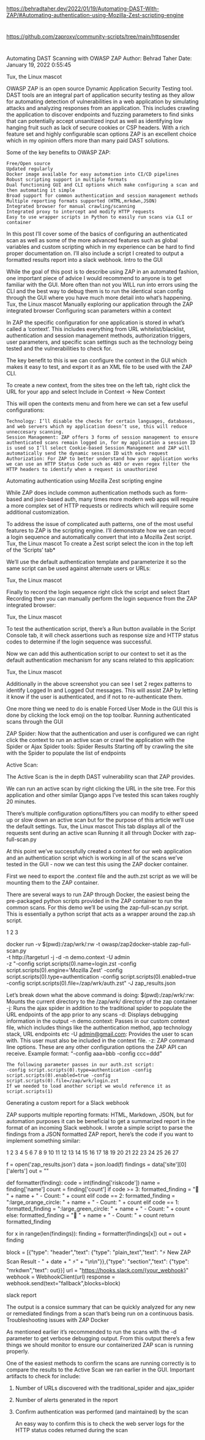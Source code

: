 
##
#
https://behradtaher.dev/2022/01/19/Automating-DAST-With-ZAP/#Automating-authentication-using-Mozilla-Zest-scripting-engine
#
https://github.com/zaproxy/community-scripts/tree/main/httpsender
#
##

Automating DAST Scanning with OWASP ZAP
Author: Behrad Taher Date: January 19, 2022  0:55:45

Tux, the Linux mascot

OWASP ZAP is an open source Dynamic Application Security Testing tool. DAST tools are an integral part of application security testing as they allow for automating detection of vulnerabilities in a web application by simulating attacks and analyzing responses from an application. This includes crawling the application to discover endpoints and fuzzing parameters to find sinks that can potentially accept unsanitized input as well as identifying low hanging fruit such as lack of secure cookies or CSP headers. With a rich feature set and highly configurable scan options ZAP is an excellent choice which in my opinion offers more than many paid DAST solutions.

Some of the key benefits to OWASP ZAP:

    Free/Open source
    Updated regularly
    Docker image available for easy automation into CI/CD pipelines
    Robust scripting support in multiple formats
    Dual functioning GUI and CLI options which make configuring a scan and then automating it simple
    Broad support for common authentication and session management methods
    Multiple reporting formats supported (HTML,mrkdwn,JSON)
    Integrated browser for manual crawling/scanning
    Integrated proxy to intercept and modify HTTP requests
    Easy to use wrapper scripts in Python to easily run scans via CLI or container

In this post I’ll cover some of the basics of configuring an authenticated scan as well as some of the more advanced features such as global variables and custom scripting which in my experience can be hard to find proper documentation on. I’ll also include a script I created to output a formatted results report into a slack webhook.
Intro to the GUI

While the goal of this post is to describe using ZAP in an automated fashion, one important piece of advice I would recommend to anyone is to get familiar with the GUI. More often than not you WILL run into errors using the CLI and the best way to debug them is to run the identical scan config through the GUI where you have much more detail into what’s happening.
Tux, the Linux mascot
Manually exploring our application through the ZAP integrated browser
Configuring scan parameters within a context

In ZAP the specific configuration for one application is stored in what’s called a ‘context’. This includes everything from URL whitelist/blacklist, authentication and session management methods, authorization triggers, user parameters, and specific scan settings such as the technology being tested and the vulnerabilities to check for.

The key benefit to this is we can configure the context in the GUI which makes it easy to test, and export it as an XML file to be used with the ZAP CLI.

To create a new context, from the sites tree on the left tab, right click the URL for your app and select Include in Context -> New Context

This will open the contexts menu and from here we can set a few useful configurations:

    Technology: I’ll disable the checks for certain languages, databases, and web servers which my application doesn’t use, this will reduce unneccesary scanning.
    Session Management: ZAP offers 3 forms of session management to ensure authenticated scans remain logged in, for my application a session ID is used so I’ll select Cookie-based Session Management and ZAP will automatically send the dynamic session ID with each request
    Authorization: For ZAP to better understand how your application works we can use an HTTP Status Code such as 403 or even regex filter the HTTP headers to identify when a request is unauthorized

Automating authentication using Mozilla Zest scripting engine

While ZAP does include common authentication methods such as form-based and json-based auth, many times more modern web apps will require a more complex set of HTTP requests or redirects which will require some additional customization.

To address the issue of complicated auth patterns, one of the most useful features to ZAP is the scripting engine. I’ll demonstrate how we can record a login sequence and automatically convert that into a Mozilla Zest script.
Tux, the Linux mascot
To create a Zest script select the icon in the top left of the ‘Scripts’ tab*

We’ll use the default authentication template and parameterize it so the same script can be used against alternate users or URLs:

Tux, the Linux mascot

Finally to record the login sequence right click the script and select Start Recording then you can manually perform the login sequence from the ZAP integrated browser:

Tux, the Linux mascot

To test the authentication script, there’s a Run button available in the Script Console tab, it will check assertions such as response size and HTTP status codes to determine if the login sequence was successful.

Now we can add this authentication script to our context to set it as the default authentication mechanism for any scans related to this application:

Tux, the Linux mascot

Additionally in the above screenshot you can see I set 2 regex patterns to identify Logged In and Logged Out messages. This will assist ZAP by letting it know if the user is authenticated, and if not to re-authenticate them.

One more thing we need to do is enable Forced User Mode in the GUI this is done by clicking the lock emoji on the top toolbar.
Running authenticated scans through the GUI

ZAP Spider:
Now that the authentication and user is configured we can right click the context to run an active scan or crawl the application with the Spider or Ajax Spider tools:
Spider Results
Starting off by crawling the site with the Spider to populate the list of endpoints

Active Scan:

The Active Scan is the in depth DAST vulnerability scan that ZAP provides.

We can run an active scan by right clicking the URL in the site tree. For this application and other similar Django apps I’ve tested this scan takes roughly 20 minutes.

There’s multiple configuration options/filters you can modify to either speed up or slow down an active scan but for the purpose of this article we’ll use the default settings.
Tux, the Linux mascot
This tab displays all of the requests sent during an active scan
Running it all through Docker with zap-full-scan.py

At this point we’ve successfully created a context for our web application and an authentication script which is working in all of the scans we’ve tested in the GUI - now we can test this using the ZAP docker container.

First we need to export the .context file and the auth.zst script as we will be mounting them to the ZAP container.

There are several ways to run ZAP through Docker, the easiest being the pre-packaged python scripts provided in the ZAP container to run the common scans. For this demo we’ll be using the zap-full-scan.py script. This is essentially a python script that acts as a wrapper around the zap.sh script.

1
2
3

	

docker run -v $(pwd):/zap/wrk/:rw -t owasp/zap2docker-stable zap-full-scan.py \
-t http://targeturl  -j -d -n demo.context -U admin \
-z "-config script.scripts(0).name=login.zst -config script.scripts(0).engine='Mozilla Zest' -config script.scripts(0).type=authentication -config script.scripts(0).enabled=true -config script.scripts(0).file=/zap/wrk/auth.zst" -J zap_results.json

Let’s break down what the above command is doing:
$(pwd):/zap/wrk/:rw: Mounts the current directory to the /zap/wrk/ directory of the zap container
-j: Runs the ajax spider in addition to the traditional spider to populate the URL endpoints of the app prior to any scans
-d: Displays debugging information in the output
-n demo.context: Passes in our custom context file, which includes things like the authentication method, app technology stack, URL endpoints etc
-U admin@gmail.com: Provides the user to scan with. This user must also be included in the context file.
-z: ZAP command line options. These are any other configuration options the ZAP API can receive. Example format: “-config aaa=bbb -config ccc=ddd”

    The following parameter passes in our auth.zst script:
    -config script.scripts(0).type=authentication -config script.scripts(0).enabled=true -config script.scripts(0).file=/zap/wrk/login.zst
    If we needed to load another script we would reference it as script.scripts(1)

Generating a custom report for a Slack webhook

ZAP supports multiple reporting formats: HTML, Markdown, JSON, but for automation purposes it can be beneficial to get a summarized report in the format of an incoming Slack webhook. I wrote a simple script to parse the findings from a JSON formatted ZAP report, here’s the code if you want to implement something similar:

1
2
3
4
5
6
7
8
9
10
11
12
13
14
15
16
17
18
19
20
21
22
23
24
25
26
27

	

f = open('zap_results.json')
data = json.load(f)
findings = data['site'][0]['alerts']
out = ""

def formatter(finding):
    code = int(finding['riskcode'])
    name = finding['name']
    count = finding['count']
    if code >= 3:
        formatted_finding = ":red_circle: " + name + " - Count: " + count
    elif code == 2:
        formatted_finding = ":large_orange_circle: " + name + " - Count: " + count
    elif code == 1:
        formatted_finding = ":large_green_circle: " + name + " - Count: " + count
    else:
        formatted_finding = ":large_blue_circle: " + name + " - Count: " + count
    return formatted_finding

for x in range(len(findings)):
    finding = formatter(findings[x])
    out = out + finding 

block = [{"type": "header","text": {"type": "plain_text","text": ":zap: New ZAP Scan Result - " + date + " :zap:" + "\n\n"}},{"type": "section","text": {"type": "mrkdwn","text": out}}]
url = "https://hooks.slack.com/{your_webhook}"
webhook = WebhookClient(url)
response = webhook.send(text="fallback",blocks=block)

slack report

The output is a consice summary that can be quickly analyzed for any new or remediated findings from a scan that’s being run on a continuous basis.
Troubleshooting issues with ZAP Docker

As mentioned earlier it’s recommended to run the scans with the -d parameter to get verbose debugging output. From this output there’s a few things we should monitor to ensure our containerized ZAP scan is running properly.

One of the easiest methods to confirm the scans are running correctly is to compare the results to the Active Scan we ran earlier in the GUI. Important artifacts to check for include:

1. Number of URLs discovered with the traditional_spider and ajax_spider
2. Number of alerts generated in the report
3. Confirm authentication was performed (and maintained) by the scan

    An easy way to confirm this is to check the web server logs for the HTTP status codes returned during the scan

